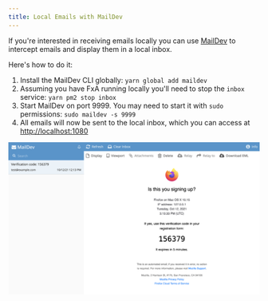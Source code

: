 ```yaml
---
title: Local Emails with MailDev
---
```


If you're interested in receiving emails locally you can use [MailDev](https://www.npmjs.com/package/maildev) to intercept emails and display them in a local inbox.

Here's how to do it:

1. Install the MailDev CLI globally: `yarn global add maildev`
1. Assuming you have FxA running locally you'll need to stop the `inbox` service: `yarn pm2 stop inbox`
1. Start MailDev on port 9999. You may need to start it with `sudo` permissions: `sudo maildev -s 9999`
1. All emails will now be sent to the local inbox, which you can access at [http://localhost:1080](http://localhost:1080)

![MailDev inbox preview](../assets/maildev-inbox.png)
